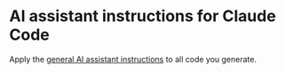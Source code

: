 # AI assistant instructions for Claude Code

Apply the [general AI assistant instructions](./AGENT.md) to all code you generate.